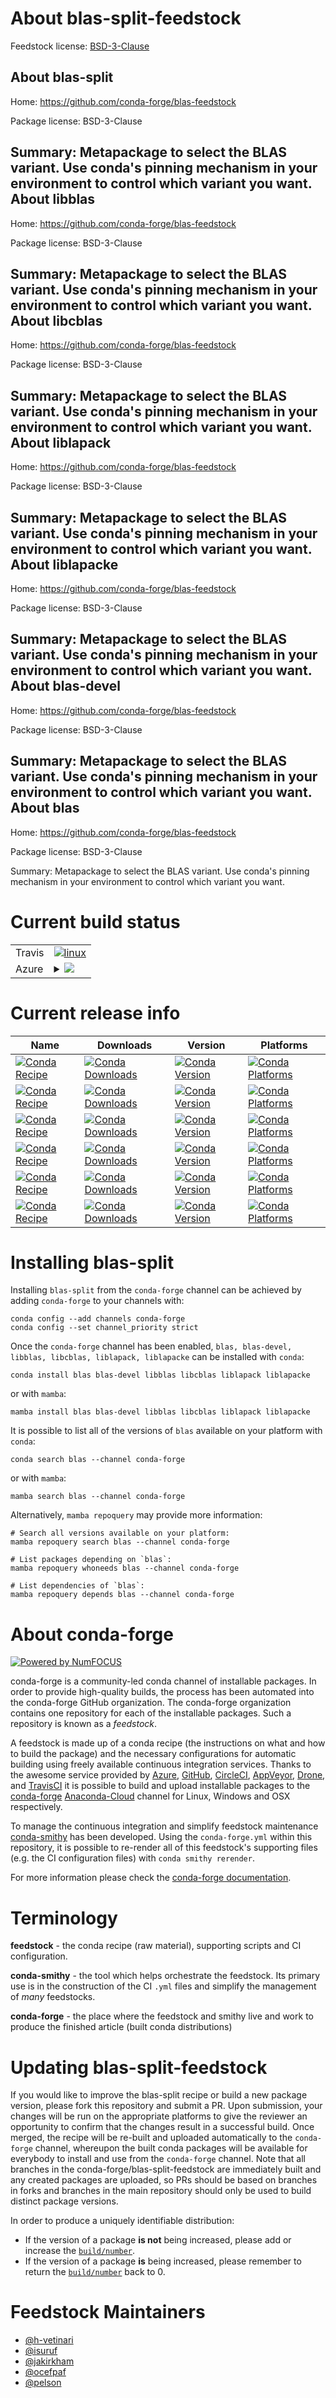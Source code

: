 About blas-split-feedstock
==========================

Feedstock license: [BSD-3-Clause](https://github.com/conda-forge/blas-feedstock/blob/main/LICENSE.txt)

About blas-split
----------------

Home: https://github.com/conda-forge/blas-feedstock

Package license: BSD-3-Clause

Summary: Metapackage to select the BLAS variant. Use conda's pinning mechanism in your environment to control which variant you want.
About libblas
-------------

Home: https://github.com/conda-forge/blas-feedstock

Package license: BSD-3-Clause

Summary: Metapackage to select the BLAS variant. Use conda's pinning mechanism in your environment to control which variant you want.
About libcblas
--------------

Home: https://github.com/conda-forge/blas-feedstock

Package license: BSD-3-Clause

Summary: Metapackage to select the BLAS variant. Use conda's pinning mechanism in your environment to control which variant you want.
About liblapack
---------------

Home: https://github.com/conda-forge/blas-feedstock

Package license: BSD-3-Clause

Summary: Metapackage to select the BLAS variant. Use conda's pinning mechanism in your environment to control which variant you want.
About liblapacke
----------------

Home: https://github.com/conda-forge/blas-feedstock

Package license: BSD-3-Clause

Summary: Metapackage to select the BLAS variant. Use conda's pinning mechanism in your environment to control which variant you want.
About blas-devel
----------------

Home: https://github.com/conda-forge/blas-feedstock

Package license: BSD-3-Clause

Summary: Metapackage to select the BLAS variant. Use conda's pinning mechanism in your environment to control which variant you want.
About blas
----------

Home: https://github.com/conda-forge/blas-feedstock

Package license: BSD-3-Clause

Summary: Metapackage to select the BLAS variant. Use conda's pinning mechanism in your environment to control which variant you want.

Current build status
====================


<table><tr>
    <td>Travis</td>
    <td>
      <a href="https://app.travis-ci.com/conda-forge/blas-feedstock">
        <img alt="linux" src="https://img.shields.io/travis/com/conda-forge/blas-feedstock/main.svg?label=Linux">
      </a>
    </td>
  </tr>
    
  <tr>
    <td>Azure</td>
    <td>
      <details>
        <summary>
          <a href="https://dev.azure.com/conda-forge/feedstock-builds/_build/latest?definitionId=3701&branchName=main">
            <img src="https://dev.azure.com/conda-forge/feedstock-builds/_apis/build/status/blas-feedstock?branchName=main">
          </a>
        </summary>
        <table>
          <thead><tr><th>Variant</th><th>Status</th></tr></thead>
          <tbody><tr>
              <td>linux_64_blas_implblisblas_impl_liblibblis.so.4</td>
              <td>
                <a href="https://dev.azure.com/conda-forge/feedstock-builds/_build/latest?definitionId=3701&branchName=main">
                  <img src="https://dev.azure.com/conda-forge/feedstock-builds/_apis/build/status/blas-feedstock?branchName=main&jobName=linux&configuration=linux%20linux_64_blas_implblisblas_impl_liblibblis.so.4" alt="variant">
                </a>
              </td>
            </tr><tr>
              <td>linux_64_blas_implmklblas_impl_liblibmkl_rt.so</td>
              <td>
                <a href="https://dev.azure.com/conda-forge/feedstock-builds/_build/latest?definitionId=3701&branchName=main">
                  <img src="https://dev.azure.com/conda-forge/feedstock-builds/_apis/build/status/blas-feedstock?branchName=main&jobName=linux&configuration=linux%20linux_64_blas_implmklblas_impl_liblibmkl_rt.so" alt="variant">
                </a>
              </td>
            </tr><tr>
              <td>linux_64_blas_implopenblasblas_impl_liblibopenblas.so.0</td>
              <td>
                <a href="https://dev.azure.com/conda-forge/feedstock-builds/_build/latest?definitionId=3701&branchName=main">
                  <img src="https://dev.azure.com/conda-forge/feedstock-builds/_apis/build/status/blas-feedstock?branchName=main&jobName=linux&configuration=linux%20linux_64_blas_implopenblasblas_impl_liblibopenblas.so.0" alt="variant">
                </a>
              </td>
            </tr><tr>
              <td>linux_aarch64</td>
              <td>
                <a href="https://dev.azure.com/conda-forge/feedstock-builds/_build/latest?definitionId=3701&branchName=main">
                  <img src="https://dev.azure.com/conda-forge/feedstock-builds/_apis/build/status/blas-feedstock?branchName=main&jobName=linux&configuration=linux%20linux_aarch64_" alt="variant">
                </a>
              </td>
            </tr><tr>
              <td>linux_ppc64le</td>
              <td>
                <a href="https://dev.azure.com/conda-forge/feedstock-builds/_build/latest?definitionId=3701&branchName=main">
                  <img src="https://dev.azure.com/conda-forge/feedstock-builds/_apis/build/status/blas-feedstock?branchName=main&jobName=linux&configuration=linux%20linux_ppc64le_" alt="variant">
                </a>
              </td>
            </tr><tr>
              <td>osx_64_blas_implaccelerateblas_impl_liblibvecLibFort-ng.dylib</td>
              <td>
                <a href="https://dev.azure.com/conda-forge/feedstock-builds/_build/latest?definitionId=3701&branchName=main">
                  <img src="https://dev.azure.com/conda-forge/feedstock-builds/_apis/build/status/blas-feedstock?branchName=main&jobName=osx&configuration=osx%20osx_64_blas_implaccelerateblas_impl_liblibvecLibFort-ng.dylib" alt="variant">
                </a>
              </td>
            </tr><tr>
              <td>osx_64_blas_implblisblas_impl_liblibblis.4.dylib</td>
              <td>
                <a href="https://dev.azure.com/conda-forge/feedstock-builds/_build/latest?definitionId=3701&branchName=main">
                  <img src="https://dev.azure.com/conda-forge/feedstock-builds/_apis/build/status/blas-feedstock?branchName=main&jobName=osx&configuration=osx%20osx_64_blas_implblisblas_impl_liblibblis.4.dylib" alt="variant">
                </a>
              </td>
            </tr><tr>
              <td>osx_64_blas_implmklblas_impl_liblibmkl_rt.dylib</td>
              <td>
                <a href="https://dev.azure.com/conda-forge/feedstock-builds/_build/latest?definitionId=3701&branchName=main">
                  <img src="https://dev.azure.com/conda-forge/feedstock-builds/_apis/build/status/blas-feedstock?branchName=main&jobName=osx&configuration=osx%20osx_64_blas_implmklblas_impl_liblibmkl_rt.dylib" alt="variant">
                </a>
              </td>
            </tr><tr>
              <td>osx_64_blas_implopenblasblas_impl_liblibopenblas.0.dylib</td>
              <td>
                <a href="https://dev.azure.com/conda-forge/feedstock-builds/_build/latest?definitionId=3701&branchName=main">
                  <img src="https://dev.azure.com/conda-forge/feedstock-builds/_apis/build/status/blas-feedstock?branchName=main&jobName=osx&configuration=osx%20osx_64_blas_implopenblasblas_impl_liblibopenblas.0.dylib" alt="variant">
                </a>
              </td>
            </tr><tr>
              <td>osx_arm64_blas_implaccelerateblas_impl_liblibvecLibFort-ng.dylib</td>
              <td>
                <a href="https://dev.azure.com/conda-forge/feedstock-builds/_build/latest?definitionId=3701&branchName=main">
                  <img src="https://dev.azure.com/conda-forge/feedstock-builds/_apis/build/status/blas-feedstock?branchName=main&jobName=osx&configuration=osx%20osx_arm64_blas_implaccelerateblas_impl_liblibvecLibFort-ng.dylib" alt="variant">
                </a>
              </td>
            </tr><tr>
              <td>osx_arm64_blas_implopenblasblas_impl_liblibopenblas.0.dylib</td>
              <td>
                <a href="https://dev.azure.com/conda-forge/feedstock-builds/_build/latest?definitionId=3701&branchName=main">
                  <img src="https://dev.azure.com/conda-forge/feedstock-builds/_apis/build/status/blas-feedstock?branchName=main&jobName=osx&configuration=osx%20osx_arm64_blas_implopenblasblas_impl_liblibopenblas.0.dylib" alt="variant">
                </a>
              </td>
            </tr><tr>
              <td>win_64_blas_implblisblas_impl_liblibblis.4.dll</td>
              <td>
                <a href="https://dev.azure.com/conda-forge/feedstock-builds/_build/latest?definitionId=3701&branchName=main">
                  <img src="https://dev.azure.com/conda-forge/feedstock-builds/_apis/build/status/blas-feedstock?branchName=main&jobName=win&configuration=win%20win_64_blas_implblisblas_impl_liblibblis.4.dll" alt="variant">
                </a>
              </td>
            </tr><tr>
              <td>win_64_blas_implmklblas_impl_libmkl_rt.2.dll</td>
              <td>
                <a href="https://dev.azure.com/conda-forge/feedstock-builds/_build/latest?definitionId=3701&branchName=main">
                  <img src="https://dev.azure.com/conda-forge/feedstock-builds/_apis/build/status/blas-feedstock?branchName=main&jobName=win&configuration=win%20win_64_blas_implmklblas_impl_libmkl_rt.2.dll" alt="variant">
                </a>
              </td>
            </tr><tr>
              <td>win_64_blas_implopenblasblas_impl_libopenblas.dll</td>
              <td>
                <a href="https://dev.azure.com/conda-forge/feedstock-builds/_build/latest?definitionId=3701&branchName=main">
                  <img src="https://dev.azure.com/conda-forge/feedstock-builds/_apis/build/status/blas-feedstock?branchName=main&jobName=win&configuration=win%20win_64_blas_implopenblasblas_impl_libopenblas.dll" alt="variant">
                </a>
              </td>
            </tr>
          </tbody>
        </table>
      </details>
    </td>
  </tr>
</table>

Current release info
====================

| Name | Downloads | Version | Platforms |
| --- | --- | --- | --- |
| [![Conda Recipe](https://img.shields.io/badge/recipe-blas-green.svg)](https://anaconda.org/conda-forge/blas) | [![Conda Downloads](https://img.shields.io/conda/dn/conda-forge/blas.svg)](https://anaconda.org/conda-forge/blas) | [![Conda Version](https://img.shields.io/conda/vn/conda-forge/blas.svg)](https://anaconda.org/conda-forge/blas) | [![Conda Platforms](https://img.shields.io/conda/pn/conda-forge/blas.svg)](https://anaconda.org/conda-forge/blas) |
| [![Conda Recipe](https://img.shields.io/badge/recipe-blas--devel-green.svg)](https://anaconda.org/conda-forge/blas-devel) | [![Conda Downloads](https://img.shields.io/conda/dn/conda-forge/blas-devel.svg)](https://anaconda.org/conda-forge/blas-devel) | [![Conda Version](https://img.shields.io/conda/vn/conda-forge/blas-devel.svg)](https://anaconda.org/conda-forge/blas-devel) | [![Conda Platforms](https://img.shields.io/conda/pn/conda-forge/blas-devel.svg)](https://anaconda.org/conda-forge/blas-devel) |
| [![Conda Recipe](https://img.shields.io/badge/recipe-libblas-green.svg)](https://anaconda.org/conda-forge/libblas) | [![Conda Downloads](https://img.shields.io/conda/dn/conda-forge/libblas.svg)](https://anaconda.org/conda-forge/libblas) | [![Conda Version](https://img.shields.io/conda/vn/conda-forge/libblas.svg)](https://anaconda.org/conda-forge/libblas) | [![Conda Platforms](https://img.shields.io/conda/pn/conda-forge/libblas.svg)](https://anaconda.org/conda-forge/libblas) |
| [![Conda Recipe](https://img.shields.io/badge/recipe-libcblas-green.svg)](https://anaconda.org/conda-forge/libcblas) | [![Conda Downloads](https://img.shields.io/conda/dn/conda-forge/libcblas.svg)](https://anaconda.org/conda-forge/libcblas) | [![Conda Version](https://img.shields.io/conda/vn/conda-forge/libcblas.svg)](https://anaconda.org/conda-forge/libcblas) | [![Conda Platforms](https://img.shields.io/conda/pn/conda-forge/libcblas.svg)](https://anaconda.org/conda-forge/libcblas) |
| [![Conda Recipe](https://img.shields.io/badge/recipe-liblapack-green.svg)](https://anaconda.org/conda-forge/liblapack) | [![Conda Downloads](https://img.shields.io/conda/dn/conda-forge/liblapack.svg)](https://anaconda.org/conda-forge/liblapack) | [![Conda Version](https://img.shields.io/conda/vn/conda-forge/liblapack.svg)](https://anaconda.org/conda-forge/liblapack) | [![Conda Platforms](https://img.shields.io/conda/pn/conda-forge/liblapack.svg)](https://anaconda.org/conda-forge/liblapack) |
| [![Conda Recipe](https://img.shields.io/badge/recipe-liblapacke-green.svg)](https://anaconda.org/conda-forge/liblapacke) | [![Conda Downloads](https://img.shields.io/conda/dn/conda-forge/liblapacke.svg)](https://anaconda.org/conda-forge/liblapacke) | [![Conda Version](https://img.shields.io/conda/vn/conda-forge/liblapacke.svg)](https://anaconda.org/conda-forge/liblapacke) | [![Conda Platforms](https://img.shields.io/conda/pn/conda-forge/liblapacke.svg)](https://anaconda.org/conda-forge/liblapacke) |

Installing blas-split
=====================

Installing `blas-split` from the `conda-forge` channel can be achieved by adding `conda-forge` to your channels with:

```
conda config --add channels conda-forge
conda config --set channel_priority strict
```

Once the `conda-forge` channel has been enabled, `blas, blas-devel, libblas, libcblas, liblapack, liblapacke` can be installed with `conda`:

```
conda install blas blas-devel libblas libcblas liblapack liblapacke
```

or with `mamba`:

```
mamba install blas blas-devel libblas libcblas liblapack liblapacke
```

It is possible to list all of the versions of `blas` available on your platform with `conda`:

```
conda search blas --channel conda-forge
```

or with `mamba`:

```
mamba search blas --channel conda-forge
```

Alternatively, `mamba repoquery` may provide more information:

```
# Search all versions available on your platform:
mamba repoquery search blas --channel conda-forge

# List packages depending on `blas`:
mamba repoquery whoneeds blas --channel conda-forge

# List dependencies of `blas`:
mamba repoquery depends blas --channel conda-forge
```


About conda-forge
=================

[![Powered by
NumFOCUS](https://img.shields.io/badge/powered%20by-NumFOCUS-orange.svg?style=flat&colorA=E1523D&colorB=007D8A)](https://numfocus.org)

conda-forge is a community-led conda channel of installable packages.
In order to provide high-quality builds, the process has been automated into the
conda-forge GitHub organization. The conda-forge organization contains one repository
for each of the installable packages. Such a repository is known as a *feedstock*.

A feedstock is made up of a conda recipe (the instructions on what and how to build
the package) and the necessary configurations for automatic building using freely
available continuous integration services. Thanks to the awesome service provided by
[Azure](https://azure.microsoft.com/en-us/services/devops/), [GitHub](https://github.com/),
[CircleCI](https://circleci.com/), [AppVeyor](https://www.appveyor.com/),
[Drone](https://cloud.drone.io/welcome), and [TravisCI](https://travis-ci.com/)
it is possible to build and upload installable packages to the
[conda-forge](https://anaconda.org/conda-forge) [Anaconda-Cloud](https://anaconda.org/)
channel for Linux, Windows and OSX respectively.

To manage the continuous integration and simplify feedstock maintenance
[conda-smithy](https://github.com/conda-forge/conda-smithy) has been developed.
Using the ``conda-forge.yml`` within this repository, it is possible to re-render all of
this feedstock's supporting files (e.g. the CI configuration files) with ``conda smithy rerender``.

For more information please check the [conda-forge documentation](https://conda-forge.org/docs/).

Terminology
===========

**feedstock** - the conda recipe (raw material), supporting scripts and CI configuration.

**conda-smithy** - the tool which helps orchestrate the feedstock.
                   Its primary use is in the construction of the CI ``.yml`` files
                   and simplify the management of *many* feedstocks.

**conda-forge** - the place where the feedstock and smithy live and work to
                  produce the finished article (built conda distributions)


Updating blas-split-feedstock
=============================

If you would like to improve the blas-split recipe or build a new
package version, please fork this repository and submit a PR. Upon submission,
your changes will be run on the appropriate platforms to give the reviewer an
opportunity to confirm that the changes result in a successful build. Once
merged, the recipe will be re-built and uploaded automatically to the
`conda-forge` channel, whereupon the built conda packages will be available for
everybody to install and use from the `conda-forge` channel.
Note that all branches in the conda-forge/blas-split-feedstock are
immediately built and any created packages are uploaded, so PRs should be based
on branches in forks and branches in the main repository should only be used to
build distinct package versions.

In order to produce a uniquely identifiable distribution:
 * If the version of a package **is not** being increased, please add or increase
   the [``build/number``](https://docs.conda.io/projects/conda-build/en/latest/resources/define-metadata.html#build-number-and-string).
 * If the version of a package **is** being increased, please remember to return
   the [``build/number``](https://docs.conda.io/projects/conda-build/en/latest/resources/define-metadata.html#build-number-and-string)
   back to 0.

Feedstock Maintainers
=====================

* [@h-vetinari](https://github.com/h-vetinari/)
* [@isuruf](https://github.com/isuruf/)
* [@jakirkham](https://github.com/jakirkham/)
* [@ocefpaf](https://github.com/ocefpaf/)
* [@pelson](https://github.com/pelson/)


